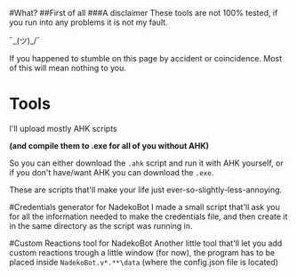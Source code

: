 #What?
##First of all
###A disclaimer
These tools are not 100% tested, if you run into any problems it is not my fault.

¯\_(ツ)_/¯

If you happened to stumble on this page by accident or coincidence. 
Most of this will mean nothing to you.

# Tools
I'll upload mostly AHK scripts 

**(and compile them to .exe for all of you without AHK)**

So you can either download the `.ahk` script and run it with AHK yourself, or if you don't have/want AHK you can download the `.exe`.

These are scripts that'll make your life just ever-so-slightly-less-annoying.

#Credentials generator for NadekoBot
I made a small script that'll ask you for all the information needed to make the credentials file, and then create it in the same directory as the script was running in.

#Custom Reactions tool for NadekoBot
Another little tool that'll let you add custom reactions trough a little window (for now), the program has to be placed inside `NadekoBot.v*.**\data` (where the config.json file is located)